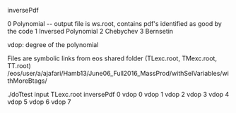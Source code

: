 inversePdf

0 Polynomial -- output file is ws.root, contains pdf's identified as good by the code
1 Inversed Polynomial 
2 Chebychev
3 Bernsetin

vdop: degree of the polynomial

Files are symbolic links from eos shared folder (TLexc.root, TMexc.root, TT.root)
/eos/user/a/ajafari/Hamb13/June06_Full2016_MassProd/withSelVariables/withMoreBtags/

./doTtest input TLexc.root inversePdf 0 vdop 0 vdop 1 vdop 2 vdop 3 vdop 4 vdop 5 vdop 6 vdop 7